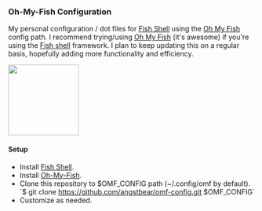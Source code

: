 

### Oh-My-Fish Configuration
My personal configuration / dot files for [Fish Shell][fish] using the [Oh My Fish][omf] config path. I recommend trying/using [Oh My Fish](omf) (it's awesome) if you're using the [Fish shell](fish) framework. I plan to keep updating this on a regular basis, hopefully adding more functionality and efficiency.

<img src="https://cdn.rawgit.com/oh-my-fish/oh-my-fish/e4f1c2e0219a17e2c748b824004c8d0b38055c16/docs/logo.svg" align="center" width="144px" height="144px"/>

#### Setup
- Install [Fish Shell][fish].
- Install [Oh-My-Fish][omf].
- Clone this repository to $OMF_CONFIG path (~/.config/omf by default).  
  `$ git clone https://github.com/angstbear/omf-config.git $OMF_CONFIG`
- Customize as needed.


[fish]: https://github.com/fish-shell/fish-shell
[omf]: https://github.com/oh-my-fish/oh-my-fish
